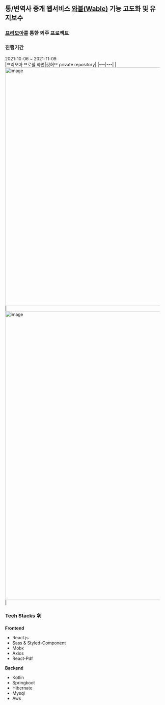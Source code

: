 ## 통/변역사 중개 웹서비스 <a href="https://wable.io/" target="_blank">와블(Wable)</a> 기능 고도화 및 유지보수
### <a href="https://www.freemoa.net/" target="_blank">프리모아</a>를 통한 외주 프로젝트
### 진행기간
2021-10-06 ~ 2021-11-09
<br/>
|프리모아 프로필 화면|깃허브 private repository|
|---|---|
|<img width="778" alt="image" src="https://user-images.githubusercontent.com/54203041/164409270-cd10e033-fd14-47f8-9d39-a69e6859480e.png">|<img width="942" alt="image" src="https://user-images.githubusercontent.com/54203041/165340446-8b0dcee9-9ad5-4661-8f4d-838acdf4326e.png">|

### Tech Stacks 🛠
**Frontend**
- React.js
- Sass & Styled-Component
- Mobx
- Axios
- React-Pdf

**Backend**
- Kotlin
- Springboot
- Hibernate
- Mysql
- Aws





<!--

**Here are some ideas to get you started:**

🙋‍♀️ A short introduction - what is your organization all about?
🌈 Contribution guidelines - how can the community get involved?
👩‍💻 Useful resources - where can the community find your docs? Is there anything else the community should know?
🍿 Fun facts - what does your team eat for breakfast?
🧙 Remember, you can do mighty things with the power of [Markdown](https://docs.github.com/github/writing-on-github/getting-started-with-writing-and-formatting-on-github/basic-writing-and-formatting-syntax)
-->

